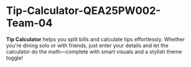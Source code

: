 # Tip-Calculator-QEA25PW002-Team-04
**Tip Calculator** helps you split bills and calculate tips effortlessly. Whether you're dining solo or with friends, just enter your details and let the calculator do the math—complete with smart visuals and a stylish theme toggle!
